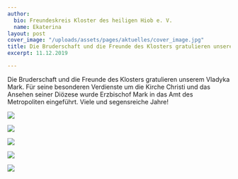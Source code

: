 ```yaml
---
author:
  bio: Freundeskreis Kloster des heiligen Hiob e. V.
  name: Ekaterina
layout: post
cover_image: "/uploads/assets/pages/aktuelles/cover_image.jpg"
title: Die Bruderschaft und die Freunde des Klosters gratulieren unserem Vladyka Mark
excerpt: 11.12.2019

---
```

Die Bruderschaft und die Freunde des Klosters gratulieren unserem Vladyka Mark. Für seine besonderen Verdienste um die Kirche Christi und das Ansehen seiner Diözese wurde Erzbischof Mark in das Amt des Metropoliten eingeführt. Viele und segensreiche Jahre!

![](https://res.cloudinary.com/hiobmon/image/upload/v1576096703/media/2019/2451ed3c-d30a-4f7d-b0ea-0eba8997a2bb_hhzmks.jpg)

![](https://res.cloudinary.com/hiobmon/image/upload/v1576096742/media/2019/809e41ab-fb17-492f-9b20-19236feded66_gsd5mm.jpg)

![](https://res.cloudinary.com/hiobmon/image/upload/v1576096722/media/2019/4a607f04-2b71-4a39-b58e-965cf2df6b81_mkbiq3.jpg)

![](https://res.cloudinary.com/hiobmon/image/upload/v1576096760/media/2019/9589a47e-d2d5-40c9-8f4a-3e966e7337c5_lq5udj.jpg)

![](https://res.cloudinary.com/hiobmon/image/upload/v1576096777/media/2019/441d3ad9-1783-424c-a9d3-b195b7cd9d9d_qjclcd.jpg)